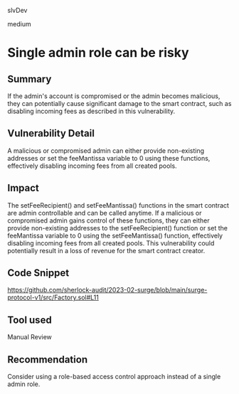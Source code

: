 slvDev

medium

# Single admin role can be risky

## Summary
If the admin's account is compromised or the admin becomes malicious, they can potentially cause significant damage to the smart contract, such as disabling incoming fees as described in this vulnerability. 

## Vulnerability Detail
A malicious or compromised admin can either provide non-existing addresses or set the feeMantissa variable to 0 using these functions, effectively disabling incoming fees from all created pools.

## Impact
The setFeeRecipient() and setFeeMantissa() functions in the smart contract are admin controllable and can be called anytime. If a malicious or compromised admin gains control of these functions, they can either provide non-existing addresses to the setFeeRecipient() function or set the feeMantissa variable to 0 using the setFeeMantissa() function, effectively disabling incoming fees from all created pools. This vulnerability could potentially result in a loss of revenue for the smart contract creator.

## Code Snippet
https://github.com/sherlock-audit/2023-02-surge/blob/main/surge-protocol-v1/src/Factory.sol#L11

## Tool used

Manual Review

## Recommendation
Consider using a role-based access control approach instead of a single admin role.
